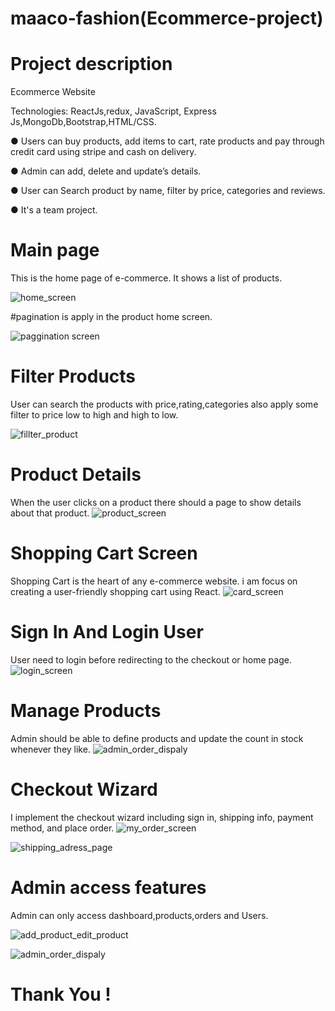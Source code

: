# maaco-fashion(Ecommerce-project)

# Project description 

Ecommerce Website

Technologies: ReactJs,redux, JavaScript, Express Js,MongoDb,Bootstrap,HTML/CSS.

● Users can buy products, add items to cart, rate products and pay through credit card using stripe and cash on delivery.

● Admin can add, delete and update’s details.

● User can Search product by name, filter by price, categories and reviews.

● It's a team project.

# Main page
This is the home page of e-commerce. It shows a list of products.

![home_screen](https://github.com/shishpal2000/snake-game/assets/107112448/16d24a81-9d79-40c0-8a01-41c6b6519fa9)

#pagination is apply in the product home screen.

![paggination screen](https://github.com/shishpal2000/snake-game/assets/107112448/3de17742-ef2f-4647-9d90-639377936f4e)

# Filter Products
User can search the products with price,rating,categories also apply some filter to  price low to high and high to low.

![fillter_product](https://github.com/shishpal2000/snake-game/assets/107112448/6ed5a03b-434a-4697-bb2a-099383ae7105)


# Product Details
When the user clicks on a product there should a page to show details about that product.
![product_screen](https://github.com/shishpal2000/snake-game/assets/107112448/d01f150b-95c5-4bb5-8d64-384e20286904)

#  Shopping Cart Screen
Shopping Cart is the heart of any e-commerce website. i am focus on creating a user-friendly shopping cart using React.
![card_screen](https://github.com/shishpal2000/snake-game/assets/107112448/450fdbe9-b73c-4925-9ae1-5d171710176e)

# Sign In And Login User
User need to login before redirecting to the checkout or home page.
![login_screen](https://github.com/shishpal2000/snake-game/assets/107112448/71443574-df57-4a70-8571-bc3baaf566d1)

# Manage Products
Admin should be able to define products and update the count in stock whenever they like. 
![admin_order_dispaly](https://github.com/shishpal2000/snake-game/assets/107112448/cc6e874a-eb39-4794-aa25-f40e466dff1c)

# Checkout Wizard
I implement the checkout wizard including sign in, shipping info, payment method, and place order.
![my_order_screen](https://github.com/shishpal2000/snake-game/assets/107112448/01346bfe-4f97-41a2-a053-29d43fa6cbd6)

![shipping_adress_page](https://github.com/shishpal2000/snake-game/assets/107112448/134245cc-a43f-4af7-a779-ffaf14898cb1)


# Admin access features
Admin can only access dashboard,products,orders and Users.


![add_product_edit_product](https://github.com/shishpal2000/snake-game/assets/107112448/1d4cf500-317e-49f1-8e84-0e06216a6d6a)


![admin_order_dispaly](https://github.com/shishpal2000/snake-game/assets/107112448/7c1ee25a-897d-415a-8604-088ff7041f35)



# Thank You !

